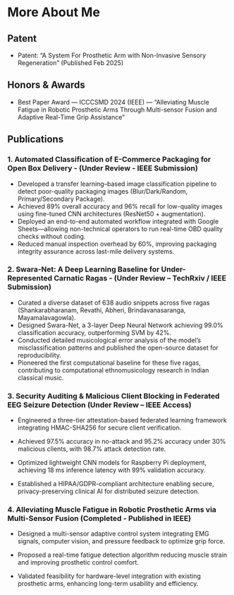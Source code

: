 # More About Me

## Patent
- Patent: “A System For Prosthetic Arm with Non-Invasive Sensory Regeneration” (Published Feb 2025)

## Honors & Awards
- Best Paper Award — ICCCSMD 2024 (IEEE) — “Alleviating Muscle Fatigue in Robotic Prosthetic Arms Through Multi-sensor Fusion and Adaptive Real-Time Grip Assistance”

## Publications

### 1. Automated Classification of E-Commerce Packaging for Open Box Delivery - (Under Review - IEEE Submission)

- Developed a transfer learning–based image classification pipeline to detect poor-quality packaging images (Blur/Dark/Random, Primary/Secondary Package).
- Achieved 89% overall accuracy and 96% recall for low-quality images using fine-tuned CNN architectures (ResNet50 + augmentation).
- Deployed an end-to-end automated workflow integrated with Google Sheets—allowing non-technical operators to run real-time OBD quality checks without coding.
- Reduced manual inspection overhead by 60%, improving packaging integrity assurance across last-mile delivery systems.

### 2. Swara-Net: A Deep Learning Baseline for Under-Represented Carnatic Ragas - (Under Review – TechRxiv / IEEE Submission)

- Curated a diverse dataset of 638 audio snippets across five ragas (Shankarabharanam, Revathi, Abheri, Brindavanasaranga, Mayamalavagowla).
- Designed Swara-Net, a 3-layer Deep Neural Network achieving 99.0% classification accuracy, outperforming SVM by 42%.
- Conducted detailed musicological error analysis of the model’s misclassification patterns and published the open-source dataset for reproducibility.
- Pioneered the first computational baseline for these five ragas, contributing to computational ethnomusicology research in Indian classical music.

### 3. Security Auditing & Malicious Client Blocking in Federated EEG Seizure Detection (Under Review – IEEE Access)

- Engineered a three-tier attestation-based federated learning framework integrating HMAC-SHA256 for secure client verification.

- Achieved 97.5% accuracy in no-attack and 95.2% accuracy under 30% malicious clients, with 98.7% attack detection rate.

- Optimized lightweight CNN models for Raspberry Pi deployment, achieving 18 ms inference latency with 99% validation accuracy.

- Established a HIPAA/GDPR-compliant architecture enabling secure, privacy-preserving clinical AI for distributed seizure detection.

### 4. Alleviating Muscle Fatigue in Robotic Prosthetic Arms via Multi-Sensor Fusion (Completed - Published in IEEE)

- Designed a multi-sensor adaptive control system integrating EMG signals, computer vision, and pressure feedback to optimize grip force.

- Proposed a real-time fatigue detection algorithm reducing muscle strain and improving prosthetic control comfort.

- Validated feasibility for hardware-level integration with existing prosthetic arms, enhancing long-term usability and efficiency.